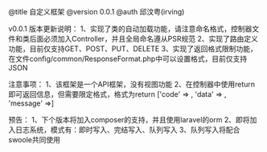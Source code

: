 @title 自定义框架
@version 0.0.1
@auth 邱汶粤(irving)

v0.0.1 版本更新说明：
1、实现了类的自动加载功能，请注意命名格式，控制器文件和类后面必须加入Controller，并且全局命名遵从PSR规范
2、实现了路由定义功能，目前仅支持GET、POST、PUT、DELETE
3、实现了返回格式限制功能，在文件config/common/ResponseFormat.php中可以设置格式，目前仅支持JSON

注意事项：
1、该框架是一个API框架，没有视图功能
2、在控制器中使用return即可返回信息，但需要限定格式，格式为return ['code' => , 'data' => , 'message' =>]

预告：
1、下个版本将加入composer的支持，并且使用laravel的orm
2、即将加入日志系统，模式有：即时写入、完结写入、队列写入
3、队列写入将配合swoole共同使用

